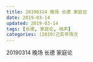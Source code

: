 ```yaml
---
title: 20190314 晚场 长德 家庭论
date: 2019-03-14
updated: 2019-03-14
tags: [长德, 家庭论, 相声]
categories: (2019)己亥年场次
---
```

20190314 晚场 长德 家庭论